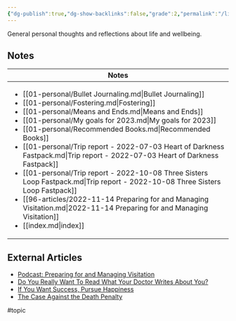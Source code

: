 ```yaml
---
{"dg-publish":true,"dg-show-backlinks":false,"grade":2,"permalink":"/life/","dgShowBacklinks":false,"dgPassFrontmatter":true}
---
```



General personal thoughts and reflections about life and wellbeing.

## Notes

| Notes                                                                                                                                                                                                                                                                                                                                                                                                                                                                                                                                                                                                                                                                                                                                                            |
| ---------------------------------------------------------------------------------------------------------------------------------------------------------------------------------------------------------------------------------------------------------------------------------------------------------------------------------------------------------------------------------------------------------------------------------------------------------------------------------------------------------------------------------------------------------------------------------------------------------------------------------------------------------------------------------------------------------------------------------------------------------------- |
| <ul><li>[[01-personal/Bullet Journaling.md\\|Bullet Journaling]]</li><li>[[01-personal/Fostering.md\\|Fostering]]</li><li>[[01-personal/Means and Ends.md\\|Means and Ends]]</li><li>[[01-personal/My goals for 2023.md\\|My goals for 2023]]</li><li>[[01-personal/Recommended Books.md\\|Recommended Books]]</li><li>[[01-personal/Trip report - 2022-07-03 Heart of Darkness Fastpack.md\\|Trip report - 2022-07-03 Heart of Darkness Fastpack]]</li><li>[[01-personal/Trip report - 2022-10-08 Three Sisters Loop Fastpack.md\\|Trip report - 2022-10-08 Three Sisters Loop Fastpack]]</li><li>[[96-articles/2022-11-14 Preparing for and Managing Visitation.md\\|2022-11-14 Preparing for and Managing Visitation]]</li><li>[[index.md\\|index]]</li></ul> |


## External Articles

- [Podcast: Preparing for and Managing Visitation](https://www.youtube.com/watch?v=N6x83KQ1Tmo)
- [Do You Really Want To Read What Your Doctor Writes About You?](https://www.theatlantic.com/health/archive/2022/11/doctor-patient-medical-notes-health-info-awareness/672123/?utm_source=feed)
- [If You Want Success, Pursue Happiness](https://www.theatlantic.com/family/archive/2022/10/prioritizing-happiness-before-success/671714/?utm_source=feed)
- [The Case Against the Death Penalty](https://www.theatlantic.com/newsletters/archive/2022/10/the-case-against-the-death-penalty/671716/?utm_source=feed)


#topic 